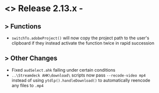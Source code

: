 # <> Release 2.13.x - 

## > Functions
- `switchTo.adobeProject()` will now copy the project path to the user's clipboard if they instead activate the function twice in rapid succession

## > Other Changes
- Fixed `audSelect.ahk` failing under certain conditions
- `..\Streamdeck AHK\download\` scripts now pass `--recode-video mp4` instead of using `ytdlp().handleDownload()` to automatically reencode any files to `.mp4`
